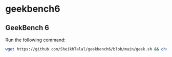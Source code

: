 # geekbench6
## GeekBench 6
Run the following command:

```bash
wget https://github.com/SheikhTalal/geekbench6/blob/main/geek.sh && chmod +x geek.sh && ./geek.sh
```
